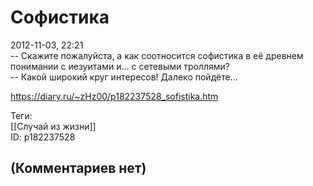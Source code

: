 Софистика
=========

  
2012-11-03, 22:21  
 -- Скажите пожалуйста, а как соотносится софистика в её древнем понимании с иезуитами и... с сетевыми троллями?   
 -- Какой широкий круг интересов! Далеко пойдёте...   
  
<https://diary.ru/~zHz00/p182237528_sofistika.htm>  
  
Теги:  
[[Случай из жизни]]  
ID: p182237528  


(Комментариев нет)
------------------
